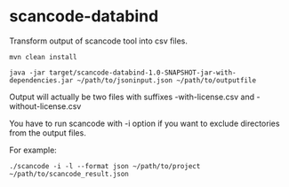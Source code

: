# scancode-databind

Transform output of scancode tool into csv files.

```mvn clean install```

```java -jar target/scancode-databind-1.0-SNAPSHOT-jar-with-dependencies.jar ~/path/to/jsoninput.json ~/path/to/outputfile```

Output will actually be two files with suffixes -with-license.csv and -without-license.csv

You have to run scancode with -i option if you want to exclude directories from the output files.

For example:

```
./scancode -i -l --format json ~/path/to/project ~/path/to/scancode_result.json
```